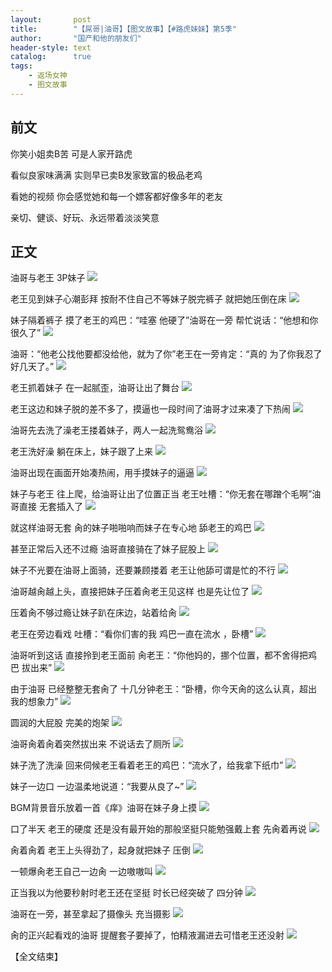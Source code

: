 ```yaml
---
layout:       post
title:        "【屌哥|油哥】【图文故事】【#路虎妹妹】第5季"
author:       "国产和他的朋友们"
header-style: text
catalog:      true
tags:
    - 返场女神
    - 图文故事
---
```


## 前文

你笑小姐卖B苦 可是人家开路虎

看似良家味满满 实则早已卖B发家致富的极品老鸡

看她的视频 你会感觉她和每一个嫖客都好像多年的老友

亲切、健谈、好玩、永远带着淡淡笑意

## 正文

油哥与老王 3P妹子
![](https://t.tmh7.app/tupian/forum/202412/23/171116qoyuv75vvvmu85b8.gif)

老王见到妹子心潮彭拜 按耐不住自己不等妹子脱完裤子 就把她压倒在床
![](https://t.tmh7.app/tupian/forum/202412/23/171128ixex2ydco0qcxdu7.gif)

妹子隔着裤子 摸了老王的鸡巴：“哇塞 他硬了”油哥在一旁 帮忙说话：“他想和你 很久了”
![](https://t.tmh7.app/tupian/forum/202412/23/171137v8wuxdxwx88jt1mw.gif)

油哥：“他老公找他要都没给他，就为了你”老王在一旁肯定：“真的 为了你我忍了好几天了。”
![](https://t.tmh7.app/tupian/forum/202412/23/171146ei4q445uuazy1lzq.gif)

老王抓着妹子 在一起腻歪，油哥让出了舞台
![](https://t.tmh7.app/tupian/forum/202412/23/171210gaf5malmwkkxnhwo.gif)

老王这边和妹子脱的差不多了，摸逼也一段时间了油哥才过来凑了下热闹
![](https://t.tmh7.app/tupian/forum/202412/23/171222qenmh58glcfs53cj.gif)

油哥先去洗了澡老王搂着妹子，两人一起洗鸳鸯浴
![](https://t.tmh7.app/tupian/forum/202412/23/171235gjsj1hsvlsj12j7j.gif)

老王洗好澡 躺在床上，妹子跟了上来
![](https://t.tmh7.app/tupian/forum/202412/23/171248yhpdjxmdm257ptx1.gif)

油哥出现在画面开始凑热闹，用手摸妹子的逼逼
![](https://t.tmh7.app/tupian/forum/202412/23/171253q5ge54rem5os5zr5.gif)

妹子与老王 往上爬，给油哥让出了位置正当 老王吐槽：“你无套在哪蹭个毛啊”油哥直接 无套插入了
![](https://t.tmh7.app/tupian/forum/202412/23/171306kbckrsuwrlwzsrvg.gif)

就这样油哥无套 肏的妹子啪啪响而妹子在专心地 舔老王的鸡巴
![](https://t.tmh7.app/tupian/forum/202412/23/171337seqnemsmisiibzz8.gif)

甚至正常后入还不过瘾 油哥直接骑在了妹子屁股上
![](https://t.tmh7.app/tupian/forum/202412/23/171349xs5uytsrh5ogrgcr.gif)

妹子不光要在油哥上面骑，还要兼顾搂着 老王让他舔可谓是忙的不行
![](https://t.tmh7.app/tupian/forum/202412/23/171355rnixn61i6nrr2n2j.gif)

油哥越肏越上头，直接把妹子压着肏老王见这样 也是先让位了
![](https://t.tmh7.app/tupian/forum/202412/23/171400ocoiih0pah4ywzjo.gif)

压着肏不够过瘾让妹子趴在床边，站着给肏
![](https://t.tmh7.app/tupian/forum/202412/23/171408g4kkwvzuuvk9l3pe.gif)

老王在旁边看戏 吐槽：“看你们害的我 鸡巴一直在流水 ，卧槽”
![](https://t.tmh7.app/tupian/forum/202412/23/171421lgyphyccj11xgjvp.gif)

油哥听到这话 直接拎到老王面前 肏老王：“你他妈的，挪个位置，都不舍得把鸡巴 拔出来”
![](https://t.tmh7.app/tupian/forum/202412/23/171426pxlm8xmrmfrfjcz6.gif)

由于油哥 已经整整无套肏了 十几分钟老王：“卧槽，你今天肏的这么认真，超出我的想象力”
![](https://t.tmh7.app/tupian/forum/202412/23/171432kxy8s88syh6g3t6o.gif)

圆润的大屁股 完美的炮架
![](https://t.tmh7.app/tupian/forum/202412/23/171449jji7vh4bxoxbjqtq.gif)

油哥肏着肏着突然拔出来 不说话去了厕所
![](https://t.tmh7.app/tupian/forum/202412/23/171512mc4mt4y0dn7ptn9n.gif)

妹子洗了洗澡 回来伺候老王看着老王的鸡巴：“流水了，给我拿下纸巾”
![](https://t.tmh7.app/tupian/forum/202412/23/171525jcf5wlffh2bwxcfo.gif)

妹子一边口 一边温柔地说道：“我要从良了~”
![](https://t.tmh7.app/tupian/forum/202412/23/171541pkgruliylkk5m1f5.gif)

BGM背景音乐放着一首《痒》油哥在妹子身上摸
![](https://t.tmh7.app/tupian/forum/202412/23/171601uoottwak2t0o0v02.gif)

口了半天 老王的硬度 还是没有最开始的那般坚挺只能勉强戴上套 先肏着再说
![](https://t.tmh7.app/tupian/forum/202412/23/171620opoc0w2cab5dgczv.gif)

肏着肏着 老王上头得劲了，起身就把妹子 压倒
![](https://t.tmh7.app/tupian/forum/202412/23/171643l67ii6ia86ygk7tm.gif)

一顿爆肏老王自己一边肏 一边嗷嗷叫
![](https://t.tmh7.app/tupian/forum/202412/23/171703f0zfixd5cmx60pc6.gif)

正当我以为他要秒射时老王还在坚挺 时长已经突破了 四分钟
![](https://t.tmh7.app/tupian/forum/202412/23/171714smza4ohpv1cdrmap.gif)

油哥在一旁，甚至拿起了摄像头 充当摄影
![](https://t.tmh7.app/tupian/forum/202412/23/171732ujzjfja5zjlvhsz1.gif)

肏的正兴起看戏的油哥 提醒套子要掉了，怕精液漏进去可惜老王还没射
![](https://t.tmh7.app/tupian/forum/202412/23/171741tg98q4jgys67vc9l.gif)

【全文结束】